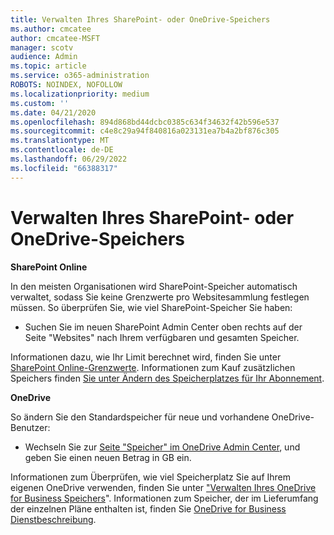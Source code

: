 ```yaml
---
title: Verwalten Ihres SharePoint- oder OneDrive-Speichers
ms.author: cmcatee
author: cmcatee-MSFT
manager: scotv
audience: Admin
ms.topic: article
ms.service: o365-administration
ROBOTS: NOINDEX, NOFOLLOW
ms.localizationpriority: medium
ms.custom: ''
ms.date: 04/21/2020
ms.openlocfilehash: 894d868bd44dcbc0385c634f34632f42b596e537
ms.sourcegitcommit: c4e8c29a94f840816a023131ea7b4a2bf876c305
ms.translationtype: MT
ms.contentlocale: de-DE
ms.lasthandoff: 06/29/2022
ms.locfileid: "66388317"
---
```

# <a name="manage-your-sharepoint-or-onedrive-storage"></a>Verwalten Ihres SharePoint- oder OneDrive-Speichers

 **SharePoint Online**
  
In den meisten Organisationen wird SharePoint-Speicher automatisch verwaltet, sodass Sie keine Grenzwerte pro Websitesammlung festlegen müssen. So überprüfen Sie, wie viel SharePoint-Speicher Sie haben:
  
- Suchen Sie im neuen SharePoint Admin Center oben rechts auf der Seite "Websites" nach Ihrem verfügbaren und gesamten Speicher.
    
Informationen dazu, wie Ihr Limit berechnet wird, finden Sie unter [SharePoint Online-Grenzwerte](https://go.microsoft.com/fwlink/p/?LinkID=856113). Informationen zum Kauf zusätzlichen Speichers finden [Sie unter Ändern des Speicherplatzes für Ihr Abonnement](https://go.microsoft.com/fwlink/?linkid=866428).
  
 **OneDrive**
  
So ändern Sie den Standardspeicher für neue und vorhandene OneDrive-Benutzer:
  
- Wechseln Sie zur [Seite "Speicher" im OneDrive Admin Center](https://admin.onedrive.com/?v=StorageSettings), und geben Sie einen neuen Betrag in GB ein.
    
Informationen zum Überprüfen, wie viel Speicherplatz Sie auf Ihrem eigenen OneDrive verwenden, finden Sie unter ["Verwalten Ihres OneDrive for Business Speichers](https://go.microsoft.com/fwlink/?linkid=866429)". Informationen zum Speicher, der im Lieferumfang der einzelnen Pläne enthalten ist, finden Sie [OneDrive for Business Dienstbeschreibung](https://go.microsoft.com/fwlink/p/?LinkID=826071).
  

